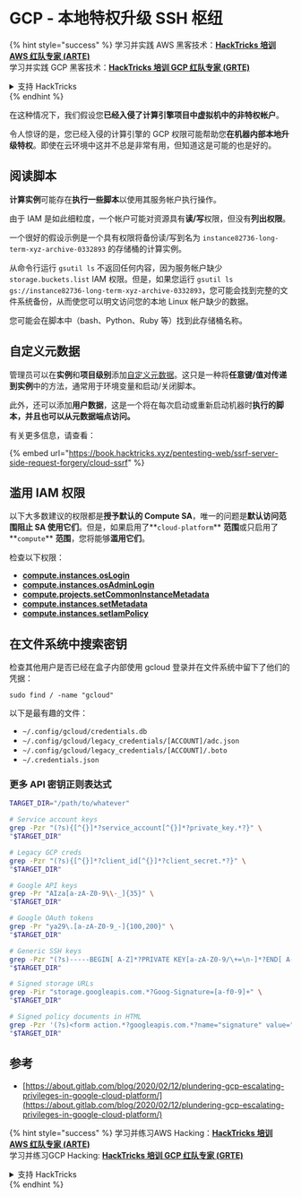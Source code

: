# GCP - 本地特权升级 SSH 枢纽

{% hint style="success" %}
学习并实践 AWS 黑客技术：<img src="/.gitbook/assets/image.png" alt="" data-size="line">[**HackTricks 培训 AWS 红队专家 (ARTE)**](https://training.hacktricks.xyz/courses/arte)<img src="/.gitbook/assets/image.png" alt="" data-size="line">\
学习并实践 GCP 黑客技术：<img src="/.gitbook/assets/image (2).png" alt="" data-size="line">[**HackTricks 培训 GCP 红队专家 (GRTE)**<img src="/.gitbook/assets/image (2).png" alt="" data-size="line">](https://training.hacktricks.xyz/courses/grte)

<details>

<summary>支持 HackTricks</summary>

* 检查[**订阅计划**](https://github.com/sponsors/carlospolop)!
* **加入** 💬 [**Discord 群组**](https://discord.gg/hRep4RUj7f) 或 [**电报群组**](https://t.me/peass) 或 **关注**我们的 **Twitter** 🐦 [**@hacktricks\_live**](https://twitter.com/hacktricks\_live)**.**
* **通过向** [**HackTricks**](https://github.com/carlospolop/hacktricks) 和 [**HackTricks Cloud**](https://github.com/carlospolop/hacktricks-cloud) **github 仓库提交 PR 来分享黑客技巧。**

</details>
{% endhint %}

在这种情况下，我们假设您**已经入侵了计算引擎项目中虚拟机中的非特权帐户**。

令人惊讶的是，您已经入侵的计算引擎的 GCP 权限可能帮助您**在机器内部本地升级特权**。即使在云环境中这并不总是非常有用，但知道这是可能的也是好的。

## 阅读脚本 <a href="#follow-the-scripts" id="follow-the-scripts"></a>

**计算实例**可能存在**执行一些脚本**以使用其服务帐户执行操作。

由于 IAM 是如此细粒度，一个帐户可能对资源具有**读/写**权限，但没有**列出权限**。

一个很好的假设示例是一个具有权限将备份读/写到名为 `instance82736-long-term-xyz-archive-0332893` 的存储桶的计算实例。

从命令行运行 `gsutil ls` 不返回任何内容，因为服务帐户缺少 `storage.buckets.list` IAM 权限。但是，如果您运行 `gsutil ls gs://instance82736-long-term-xyz-archive-0332893`，您可能会找到完整的文件系统备份，从而使您可以明文访问您的本地 Linux 帐户缺少的数据。

您可能会在脚本中（bash、Python、Ruby 等）找到此存储桶名称。

## 自定义元数据

管理员可以在**实例**和**项目级别**添加[自定义元数据](https://cloud.google.com/compute/docs/storing-retrieving-metadata#custom)。这只是一种将**任意键/值对传递到实例**中的方法，通常用于环境变量和启动/关闭脚本。

此外，还可以添加**用户数据**，这是一个将在每次启动或重新启动机器时**执行的脚本，并且也可以从元数据端点访问。**

有关更多信息，请查看：

{% embed url="https://book.hacktricks.xyz/pentesting-web/ssrf-server-side-request-forgery/cloud-ssrf" %}

## 滥用 IAM 权限

以下大多数建议的权限都是**授予默认的 Compute SA**，唯一的问题是**默认访问范围阻止 SA 使用它们**。但是，如果启用了**`cloud-platform`** **范围**或只启用了**`compute`** **范围**，您将能够**滥用它们**。

检查以下权限：

* [**compute.instances.osLogin**](gcp-compute-privesc/#compute.instances.oslogin)
* [**compute.instances.osAdminLogin**](gcp-compute-privesc/#compute.instances.osadminlogin)
* [**compute.projects.setCommonInstanceMetadata**](gcp-compute-privesc/#compute.projects.setcommoninstancemetadata)
* [**compute.instances.setMetadata**](gcp-compute-privesc/#compute.instances.setmetadata)
* [**compute.instances.setIamPolicy**](gcp-compute-privesc/#compute.instances.setiampolicy)

## 在文件系统中搜索密钥

检查其他用户是否已经在盒子内部使用 gcloud 登录并在文件系统中留下了他们的凭据：
```
sudo find / -name "gcloud"
```
以下是最有趣的文件：

* `~/.config/gcloud/credentials.db`
* `~/.config/gcloud/legacy_credentials/[ACCOUNT]/adc.json`
* `~/.config/gcloud/legacy_credentials/[ACCOUNT]/.boto`
* `~/.credentials.json`

### 更多 API 密钥正则表达式
```bash
TARGET_DIR="/path/to/whatever"

# Service account keys
grep -Pzr "(?s){[^{}]*?service_account[^{}]*?private_key.*?}" \
"$TARGET_DIR"

# Legacy GCP creds
grep -Pzr "(?s){[^{}]*?client_id[^{}]*?client_secret.*?}" \
"$TARGET_DIR"

# Google API keys
grep -Pr "AIza[a-zA-Z0-9\\-_]{35}" \
"$TARGET_DIR"

# Google OAuth tokens
grep -Pr "ya29\.[a-zA-Z0-9_-]{100,200}" \
"$TARGET_DIR"

# Generic SSH keys
grep -Pzr "(?s)-----BEGIN[ A-Z]*?PRIVATE KEY[a-zA-Z0-9/\+=\n-]*?END[ A-Z]*?PRIVATE KEY-----" \
"$TARGET_DIR"

# Signed storage URLs
grep -Pir "storage.googleapis.com.*?Goog-Signature=[a-f0-9]+" \
"$TARGET_DIR"

# Signed policy documents in HTML
grep -Pzr '(?s)<form action.*?googleapis.com.*?name="signature" value=".*?">' \
"$TARGET_DIR"
```
## 参考

* [https://about.gitlab.com/blog/2020/02/12/plundering-gcp-escalating-privileges-in-google-cloud-platform/](https://about.gitlab.com/blog/2020/02/12/plundering-gcp-escalating-privileges-in-google-cloud-platform/)

{% hint style="success" %}
学习并练习AWS Hacking：<img src="/.gitbook/assets/image.png" alt="" data-size="line">[**HackTricks 培训 AWS 红队专家 (ARTE)**](https://training.hacktricks.xyz/courses/arte)<img src="/.gitbook/assets/image.png" alt="" data-size="line">\
学习并练习GCP Hacking: <img src="/.gitbook/assets/image (2).png" alt="" data-size="line">[**HackTricks 培训 GCP 红队专家 (GRTE)**<img src="/.gitbook/assets/image (2).png" alt="" data-size="line">](https://training.hacktricks.xyz/courses/grte)

<details>

<summary>支持 HackTricks</summary>

* 检查[**订阅计划**](https://github.com/sponsors/carlospolop)!
* **加入** 💬 [**Discord 群组**](https://discord.gg/hRep4RUj7f) 或 [**电报群组**](https://t.me/peass) 或 **关注**我们的 **Twitter** 🐦 [**@hacktricks\_live**](https://twitter.com/hacktricks\_live)**.**
* 通过向 [**HackTricks**](https://github.com/carlospolop/hacktricks) 和 [**HackTricks Cloud**](https://github.com/carlospolop/hacktricks-cloud) github 仓库提交 PR 来分享黑客技巧。

</details>
{% endhint %}
